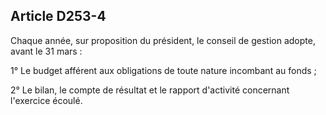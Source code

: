 ## Article D253-4

Chaque année, sur proposition du président, le conseil de gestion adopte, avant le 31 mars :

1° Le budget afférent aux obligations de toute nature incombant au fonds ;

2° Le bilan, le compte de résultat et le rapport d'activité concernant l'exercice écoulé.


